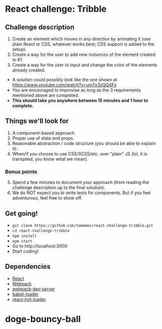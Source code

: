# React challenge: Tribble

## Challenge description
1. Create an element which moves in any direction by animating it (use plain React or CSS, whatever works best; CSS support is added to the setup).
2. Create a way for the user to add new instances of the element created in #1.
3. Create a way for the user to input and change the color of the elements already created.

* A solution could possibly look like the one shown at https://www.youtube.com/watch?v=um7x3zQQ4Fs
* You are encouraged to improvise as long as the 3 requirements mentioned above are completed.
* **This should take you anywhere between 15 minutes and 1 hour to complete.**

## Things we'll look for
1. A component-based approach.
2. Proper use of state and props.
3. Reasonable abstraction / code structure (you should be able to explain it).
4. When/if you choose to use CSS/SCSS/etc. over "plain" JS (lol, it is transpiled, you know what we mean).

### Bonus points
5. Spend a few minutes to document your approach (from reading the challenge description up to the final solution).
6. We do NOT expect you to write tests for components. But if you feel adventurous, feel free to show off.

## Get going!
* `git clone https://github.com/tamedev/react-challenge-tribble.git`
* `cd react-challenge-tribble`
* `npm install`
* `npm start`
* Go to http://localhost:3000
* Start coding!

## Dependencies

* [React](https://github.com/facebook/react)
* [Webpack](https://github.com/webpack/webpack)
* [webpack-dev-server](https://github.com/webpack/webpack-dev-server)
* [babel-loader](https://github.com/babel/babel-loader)
* [react-hot-loader](https://github.com/gaearon/react-hot-loader)
# doge-bouncy-ball
